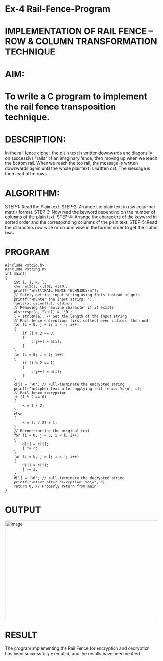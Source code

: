 # Ex-4 Rail-Fence-Program

# IMPLEMENTATION OF RAIL FENCE – ROW & COLUMN TRANSFORMATION TECHNIQUE

# AIM:

# To write a C program to implement the rail fence transposition technique.

# DESCRIPTION:

In the rail fence cipher, the plain text is written downwards and diagonally on successive "rails" of an imaginary fence, then moving up when we reach the bottom rail. When we reach the top rail, the message is written downwards again until the whole plaintext is written out. The message is then read off in rows.

# ALGORITHM:

STEP-1: Read the Plain text.
STEP-2: Arrange the plain text in row columnar matrix format.
STEP-3: Now read the keyword depending on the number of columns of the plain text.
STEP-4: Arrange the characters of the keyword in sorted order and the corresponding columns of the plain text.
STEP-5: Read the characters row wise or column wise in the former order to get the cipher text.

# PROGRAM

```
#include <stdio.h>
#include <string.h>
int main()
{
    int i, j, k, l;
    char a[20], c[20], d[20];
    printf("\n\t\tRAIL FENCE TECHNIQUE\n");
    // Safely getting input string using fgets instead of gets
    printf("\nEnter the input string: ");
    fgets(a, sizeof(a), stdin);
    // Removing the newline character if it exists
    a[strcspn(a, "\n")] = '\0';
    l = strlen(a); // Get the length of the input string
    // Rail fence encryption: first collect even indices, then odd
    for (i = 0, j = 0; i < l; i++)
    {
        if (i % 2 == 0)
        {
            c[j++] = a[i];
        }
    }
    for (i = 0; i < l; i++)
    {
        if (i % 2 == 1)
        {
            c[j++] = a[i];
        }
    }
    c[j] = '\0'; // Null-terminate the encrypted string
    printf("\nCipher text after applying rail fence: %s\n", c);
    // Rail fence decryption
    if (l % 2 == 0)
    {
        k = l / 2;
    }
    else
    {
        k = (l / 2) + 1;
    }
    // Reconstructing the original text
    for (i = 0, j = 0; i < k; i++)
    {
        d[j] = c[i];
        j += 2;
    }
    for (i = k, j = 1; i < l; i++)
    {
        d[j] = c[i];
        j += 2;
    }
    d[l] = '\0'; // Null-terminate the decrypted string
    printf("\nText after decryption: %s\n", d);
    return 0; // Properly return from main
}

```

# OUTPUT

<img width="759" height="320" alt="image" src="https://github.com/user-attachments/assets/d0173595-19fe-48cd-8f8a-5eea38027953" />


# RESULT

The program implementing the Rail Fence for encryption and decryption has been successfully executed, and the results have been verified.

